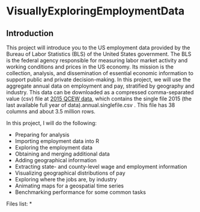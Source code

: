 # VisuallyExploringEmploymentData

## Introduction

This project will introduce you to the US employment data provided by the Bureau of Labor Statistics (BLS) of the United States government. The BLS is the federal agency responsible for measuring labor market activity and working conditions and prices in the US economy. Its mission is the collection, analysis, and dissemination of essential economic information to support public and private decision-making. In this project, we will use the aggregate annual data on employment and pay, stratified by geography and industry. This data can be downloaded as a compressed comma-separated value (csv) file at [2015 QCEW data](https://data.bls.gov/cew/data/files/2015/csv/2015_annual_singlefile.zip), which contains the single file 2015 (the last available full year of data).annual.singlefile.csv . This file has 38 columns and about 3.5 million rows.

In this project, I will do the following:
* Preparing for analysis
* Importing employment data into R
* Exploring the employment data
* Obtaining and merging additional data
* Adding geographical information
* Extracting state- and county-level wage and employment information
* Visualizing geographical distributions of pay
* Exploring where the jobs are, by industry
* Animating maps for a geospatial time series
* Benchmarking performance for some common tasks

Files list:
* 

